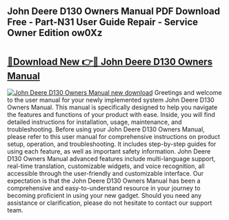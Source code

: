 ## John Deere D130 Owners Manual PDF Download Free - Part-N31 User Guide Repair - Service Owner Edition ow0Xz

# <h2><a href="http://bc89479.oget.top/?id=John+Deere+D130+Owners+Manual">🔗Download New 👉🔴 John Deere D130 Owners Manual</a></h2>

[![John Deere D130 Owners Manual new download](https://i.imgur.com/5g1atiW.png)](http://bc89479.oget.top/?id=John+Deere+D130+Owners+Manual)
Greetings and welcome to the user manual for your newly implemented system John Deere D130 Owners Manual. This manual is specifically designed to help you navigate the features and functions of your product with ease. Inside, you will find detailed instructions for installation, usage, maintenance, and troubleshooting. Before using your John Deere D130 Owners Manual, please refer to this user manual for comprehensive instructions on product setup, operation, and troubleshooting. It includes step-by-step guides for using each feature, as well as important safety information. John Deere D130 Owners Manual advanced features include multi-language support, real-time translation, customizable widgets, and voice recognition, all accessible through the user-friendly and customizable interface. Our expectation is that the John Deere D130 Owners Manual has been a comprehensive and easy-to-understand resource in your journey to becoming proficient in using your new gadget. Should you need any assistance or clarification, please do not hesitate to contact our support team.
